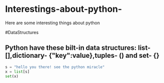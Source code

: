 # Interestings-about-python-
Here are some interesting things about python



#DataStructures
## Python have these bilt-in data structures: list- [],dictionary- {"key":value},tuples- () and set- {}
```python
s = "hello you there! see the python miracle"
x = list[s]
set(x)

```

